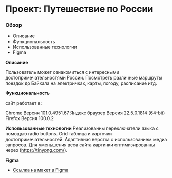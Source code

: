 # Проект: Путешествие по России

### Обзор
* Описание
* Функциональность
* Использованные технологии
* Figma


**Описание**

Пользователь может ознакомиться с интересными достопримечательностями России.
Посмотреть различные маршруты поездок до Байкала на электричках, карты, погоду, расписание итд.


**Функциональность**

сайт работает в:

Chrome Версия 101.0.4951.67
Яндекс браузер Версия 22.5.0.1814 (64-bit)
Firefox Версия 100.0.2

**Использованные технологии**
Реализованны переключатели языка с помощью radio buttons.
Grid таблица и карточки достопримечательностей.
Адаптивная верстка с использованием медиа запросов.
Для уменьшения веса сайта картинки оптимизированны через (https://tinypng.com/).

**Figma**

* [Ссылка на макет в Figma](https://www.figma.com/file/5S2WSbEFL6awjVWJ0NWL8Q/Sprint-3_-Russia-_-desktop-mobile?node-id=28503%3A0)

